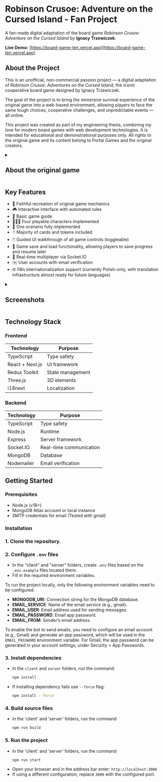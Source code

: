 # Robinson Crusoe: Adventure on the Cursed Island - Fan Project


A fan-made digital adaptation of the board game *Robinson Crusoe: Adventure on the Cursed Island* by **Ignacy Trzewiczek**.

**Live Demo:** [https://board-game-ten.vercel.app](https://board-game-ten.vercel.app)

## About the Project
This is an unofficial, non-commercial passion project — a digital adaptation of *Robinson Crusoe: Adventures on the Cursed Island*, the iconic cooperative board game designed by Ignacy Trzewiczek.

The goal of the project is to bring the immersive survival experience of the original game into a web-based environment, allowing players to face the same tough choices, cooperative challenges, and unpredictable events — all online.

This project was created as part of my engineering thesis, combining my love for modern board games with web development technologies. It is intended for educational and demonstrational purposes only. All rights to the original game and its content belong to Portal Games and the original creators.

<details>
  <summary><h2>About the original game</h2></summary>

  > Robinson Crusoe: Adventures on the Cursed Island is a game created by Ignacy Trzewiczek, the author of Stronghold. This time Trzewiczek takes the players to a deserted island, where they'll play the parts of shipwreck survivors confronted by an extraordinary adventure. They'll be faced with the challenges of building a shelter, finding food, fighting wild beasts, and protecting themselves from weather changes. Building walls around their homes, animal domestication, constructing weapons and tools from what they find, and much more await them on the island. The players decide in which direction the game will unfold and – after several in-game weeks of hard work – how their settlement will look. Will they manage to discover the secret of the island in the meantime? Will they find a pirate treasure, or an abandoned village? Will they discover an underground city or a cursed temple at the bottom of a volcano? Answers to these questions lie in hundreds of event cards and hundreds of object and structure cards that can be used during the game...
> 
> Robinson Crusoe: Adventures on the Cursed Island is an epic game from Portal. You will build a shelter, palisade, weapons, you will create tools like axes, knives, sacks, you will do everything you can to… to survive. You will have to find food, fight wild beasts, protect yourself from weather changes…
> 
> Take the role of one of four characters from the ship crew (cook, carpenter, explorer, or soldier) and face the adventure. Use your determination skills to help your teammates, discuss with them your plan, and put it into practice. Debate, discuss, and work on the best plan you all can make.
> 
> Search for treasures. Discover mysteries. Follow goals of six different, engaging scenarios. Start by building a big pile of wood and setting it on fire to call for help, and then start new adventures. Become an exorcist on cursed Island. Become a treasure hunter on Volcano Island. Become a rescue team for a young lady who’s stuck on rock island…
> 
> Let the adventure live!
> - Source [BoardGameGeek](https://boardgamegeek.com/boardgame/121921/robinson-crusoe-adventures-on-the-cursed-island)

</details>

## Key Features
- 🔄 Faithful recreation of original game mechanics
- 🎮 Interactive interface with automated rules
- 📜 Basic game guide
- 🧑‍🤝‍🧑 Four playable characters implemented
- 🎲 One scenario fully implemented
- 🃏 Majority of cards and tokens included
- 🖱️ Guided UI walkthrough of all game controls (toggleable)
- 💾 Game save and load functionality, allowing players to save progress and resume later
- 👥 Real-time multiplayer via Socket.IO
- ✉️ User accounts with email verification
- 🌐 i18n internationalization support (currently Polish-only, with translation infrastructure almost ready for future languages)


<details>
  <summary><h2>Screenshots</h2></summary>

  ![obraz](https://github.com/user-attachments/assets/c877f3c8-78c5-43e7-82e9-44d550627288)
  ![obraz](https://github.com/user-attachments/assets/e46aed06-59a0-4ae7-b01d-1cf746a4d9af)
  ![obraz](https://github.com/user-attachments/assets/8ecc0b9f-9d61-438f-ac2a-d0a17d836816)
  ![obraz](https://github.com/user-attachments/assets/3b55d7c6-50c5-4f30-bc90-c88eda31945f)
  ![obraz](https://github.com/user-attachments/assets/b082aad8-6555-4c5e-a361-3adf89485bf6)
  ![obraz](https://github.com/user-attachments/assets/280d1d7d-3ff0-4cff-93a5-7439181b4f08)
  ![obraz](https://github.com/user-attachments/assets/0dd26a44-1b81-4757-be4f-2cc9b4fab788)




</details>

## Technology Stack

### Frontend
| Technology | Purpose |
|------------|---------|
| TypeScript | Type safety |
| React + Next.js | UI framework |
| Redux Toolkit | State management |
| Three.js | 3D elements |
| i18next | Localization |

### Backend
| Technology | Purpose |
|------------|---------|
| TypeScript | Type safety |
| Node.js | Runtime |
| Express | Server framework |
| Socket.IO | Real-time communication |
| MongoDB | Database |
| Nodemailer | Email verification |

## Getting Started 

### Prerequisites
- Node.js (v18+)
- MongoDB Atlas account or local instance
- SMTP credentials for email (Tested with gmail)

### Installation
### 1. Clone the repository.
### 2. Configure `.env` files
- In the "client" and "server" folders, create `.env` files based on the `.env.example` files located there.  
- Fill in the required environment variables.  

To run the project locally, only the following environment variables need to be configured:
- **MONGODB_URI**: Connection string for the MongoDB database.  
- **EMAIL_SERVICE**: Name of the email service (e.g., gmail).  
- **EMAIL_USER**: Email address used for sending messages.  
- **EMAIL_PASSWORD**: Email app password.  
- **EMAIL_FROM**: Sender’s email address.

To enable the bot to send emails, you need to configure an email account (e.g., Gmail) and generate an app password, which will be used in the `EMAIL_PASSWORD` environment variable. For Gmail, the app password can be generated in your account settings, under Security > App Passwords.

### 3. Install dependencies
- In the `client` and `server` folders, run the command:
  ```bash
  npm install
- If installing dependency fails use `--force` flag:
  ```bash
  npm install --force
### 4. Build source files
- In the 'client' and 'server' folders, run the command
  ```bash
  npm run build
### 5. Run the project
- In the 'client' and 'server' folders, run the command
  ```bash
  npm run start
- Open your browser and in the address bar enter: `http://localhost:3000`
- If using a different configuration, replace `3000` with the configured port.

